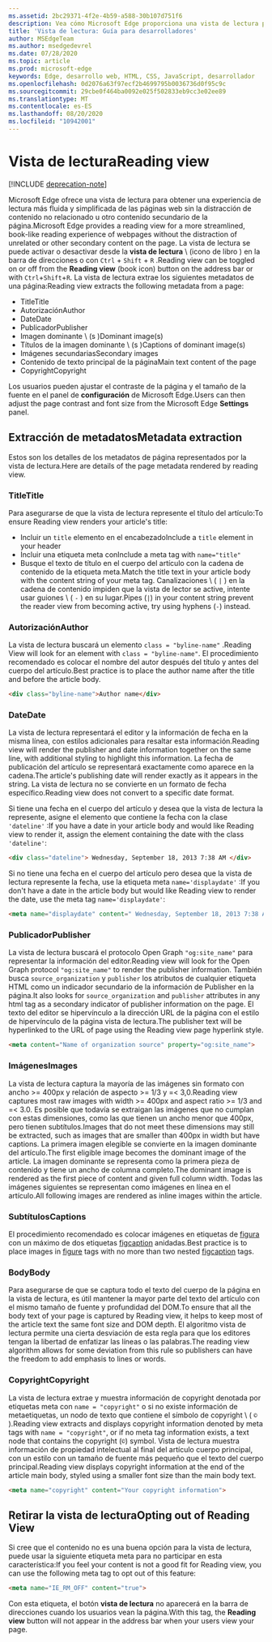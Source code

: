 ```yaml
---
ms.assetid: 2bc29371-4f2e-4b59-a588-30b107d751f6
description: Vea cómo Microsoft Edge proporciona una vista de lectura para las páginas web para habilitar la lectura sin adición.
title: 'Vista de lectura: Guía para desarrolladores'
author: MSEdgeTeam
ms.author: msedgedevrel
ms.date: 07/28/2020
ms.topic: article
ms.prod: microsoft-edge
keywords: Edge, desarrollo web, HTML, CSS, JavaScript, desarrollador
ms.openlocfilehash: 0d2076a63f97ecf2b4699795b0036736d0f95c9c
ms.sourcegitcommit: 29cbe0f464ba0092e025f502833eb9cc3e02ee89
ms.translationtype: MT
ms.contentlocale: es-ES
ms.lasthandoff: 08/20/2020
ms.locfileid: "10942001"
---
```

# <span data-ttu-id="a0209-104">Vista de lectura</span><span class="sxs-lookup"><span data-stu-id="a0209-104">Reading view</span></span>  

[!INCLUDE [deprecation-note](../../includes/legacy-edge-note.md)]  

<span data-ttu-id="a0209-105">Microsoft Edge ofrece una vista de lectura para obtener una experiencia de lectura más fluida y simplificada de las páginas web sin la distracción de contenido no relacionado u otro contenido secundario de la página.</span><span class="sxs-lookup"><span data-stu-id="a0209-105">Microsoft Edge provides a reading view for a more streamlined, book-like reading experience of webpages without the distraction of unrelated or other secondary content on the page.</span></span>  <span data-ttu-id="a0209-106">La vista de lectura se puede activar o desactivar desde la **vista de lectura** \ (icono de libro \) en la barra de direcciones o con `Ctrl` + `Shift` + `R` .</span><span class="sxs-lookup"><span data-stu-id="a0209-106">Reading view can be toggled on or off from the **Reading view** \(book icon\) button on the address bar or with `Ctrl`+`Shift`+`R`.</span></span>  <span data-ttu-id="a0209-107">La vista de lectura extrae los siguientes metadatos de una página:</span><span class="sxs-lookup"><span data-stu-id="a0209-107">Reading view extracts the following metadata from a page:</span></span>  

*   <span data-ttu-id="a0209-108">Title</span><span class="sxs-lookup"><span data-stu-id="a0209-108">Title</span></span>
*   <span data-ttu-id="a0209-109">Autorización</span><span class="sxs-lookup"><span data-stu-id="a0209-109">Author</span></span>
*   <span data-ttu-id="a0209-110">Date</span><span class="sxs-lookup"><span data-stu-id="a0209-110">Date</span></span>
*   <span data-ttu-id="a0209-111">Publicador</span><span class="sxs-lookup"><span data-stu-id="a0209-111">Publisher</span></span>
*   <span data-ttu-id="a0209-112">Imagen dominante \ (s \)</span><span class="sxs-lookup"><span data-stu-id="a0209-112">Dominant image\(s\)</span></span>
*   <span data-ttu-id="a0209-113">Títulos de la imagen dominante \ (s \)</span><span class="sxs-lookup"><span data-stu-id="a0209-113">Captions of dominant image\(s\)</span></span>
*   <span data-ttu-id="a0209-114">Imágenes secundarias</span><span class="sxs-lookup"><span data-stu-id="a0209-114">Secondary images</span></span>
*   <span data-ttu-id="a0209-115">Contenido de texto principal de la página</span><span class="sxs-lookup"><span data-stu-id="a0209-115">Main text content of the page</span></span>
*   <span data-ttu-id="a0209-116">Copyright</span><span class="sxs-lookup"><span data-stu-id="a0209-116">Copyright</span></span>

<span data-ttu-id="a0209-117">Los usuarios pueden ajustar el contraste de la página y el tamaño de la fuente en el panel de **configuración** de Microsoft Edge.</span><span class="sxs-lookup"><span data-stu-id="a0209-117">Users can then adjust the page contrast and font size from the Microsoft Edge **Settings** panel.</span></span>  

## <span data-ttu-id="a0209-118">Extracción de metadatos</span><span class="sxs-lookup"><span data-stu-id="a0209-118">Metadata extraction</span></span>  

<span data-ttu-id="a0209-119">Estos son los detalles de los metadatos de página representados por la vista de lectura.</span><span class="sxs-lookup"><span data-stu-id="a0209-119">Here are details of the page metadata rendered by reading view.</span></span>  

### <span data-ttu-id="a0209-120">Title</span><span class="sxs-lookup"><span data-stu-id="a0209-120">Title</span></span>  

<span data-ttu-id="a0209-121">Para asegurarse de que la vista de lectura represente el título del artículo:</span><span class="sxs-lookup"><span data-stu-id="a0209-121">To ensure Reading view renders your article's title:</span></span>  

*   <span data-ttu-id="a0209-122">Incluir un `title` elemento en el encabezado</span><span class="sxs-lookup"><span data-stu-id="a0209-122">Include a `title` element in your header</span></span>  
*   <span data-ttu-id="a0209-123">Incluir una etiqueta meta con</span><span class="sxs-lookup"><span data-stu-id="a0209-123">Include a meta tag with</span></span> `name="title"`  
*   <span data-ttu-id="a0209-124">Busque el texto de título en el cuerpo del artículo con la cadena de contenido de la etiqueta meta.</span><span class="sxs-lookup"><span data-stu-id="a0209-124">Match the title text in your article body with the content string of your meta tag.</span></span>  <span data-ttu-id="a0209-125">Canalizaciones \ ( `|` \) en la cadena de contenido impiden que la vista de lector se active, intente usar guiones \ ( `-` \) en su lugar.</span><span class="sxs-lookup"><span data-stu-id="a0209-125">Pipes \(`|`\) in your content string prevent the reader view from becoming active, try using hyphens \(`-`\) instead.</span></span>  

### <span data-ttu-id="a0209-126">Autorización</span><span class="sxs-lookup"><span data-stu-id="a0209-126">Author</span></span>  

<span data-ttu-id="a0209-127">La vista de lectura buscará un elemento `class = "byline-name"` .</span><span class="sxs-lookup"><span data-stu-id="a0209-127">Reading View will look for an element with `class = "byline-name"`.</span></span>  <span data-ttu-id="a0209-128">El procedimiento recomendado es colocar el nombre del autor después del título y antes del cuerpo del artículo.</span><span class="sxs-lookup"><span data-stu-id="a0209-128">Best practice is to place the author name after the title and before the article body.</span></span>  

```html
<div class="byline-name">Author name</div>
```  

### <span data-ttu-id="a0209-129">Date</span><span class="sxs-lookup"><span data-stu-id="a0209-129">Date</span></span>  

<span data-ttu-id="a0209-130">La vista de lectura representará el editor y la información de fecha en la misma línea, con estilos adicionales para resaltar esta información.</span><span class="sxs-lookup"><span data-stu-id="a0209-130">Reading view will render the publisher and date information together on the same line, with additional styling to highlight this information.</span></span>  <span data-ttu-id="a0209-131">La fecha de publicación del artículo se representará exactamente como aparece en la cadena.</span><span class="sxs-lookup"><span data-stu-id="a0209-131">The article's publishing date will render exactly as it appears in the string.</span></span>  <span data-ttu-id="a0209-132">La vista de lectura no se convierte en un formato de fecha específico.</span><span class="sxs-lookup"><span data-stu-id="a0209-132">Reading view does not convert to a specific date format.</span></span>  

<span data-ttu-id="a0209-133">Si tiene una fecha en el cuerpo del artículo y desea que la vista de lectura la represente, asigne el elemento que contiene la fecha con la clase `'dateline'` :</span><span class="sxs-lookup"><span data-stu-id="a0209-133">If you have a date in your article body and would like Reading view to render it, assign the element containing the date with the class `'dateline'`:</span></span>  

```html
<div class="dateline"> Wednesday, September 18, 2013 7:38 AM </div>
```  

<span data-ttu-id="a0209-134">Si no tiene una fecha en el cuerpo del artículo pero desea que la vista de lectura represente la fecha, use la etiqueta meta `name='displaydate'` :</span><span class="sxs-lookup"><span data-stu-id="a0209-134">If you don't have a date in the article body but would like Reading view to render the date, use the meta tag `name='displaydate'`:</span></span>  

```html
<meta name="displaydate" content=" Wednesday, September 18, 2013 7:38 AM ">
```  

### <span data-ttu-id="a0209-135">Publicador</span><span class="sxs-lookup"><span data-stu-id="a0209-135">Publisher</span></span>  

<span data-ttu-id="a0209-136">La vista de lectura buscará el protocolo Open Graph `"og:site_name"` para representar la información del editor.</span><span class="sxs-lookup"><span data-stu-id="a0209-136">Reading view will look for the Open Graph protocol `"og:site_name"` to render the publisher information.</span></span>  <span data-ttu-id="a0209-137">También busca `source_organization` y `publisher` los atributos de cualquier etiqueta HTML como un indicador secundario de la información de Publisher en la página.</span><span class="sxs-lookup"><span data-stu-id="a0209-137">It also looks for `source_organization` and `publisher` attributes in any html tag as a secondary indicator of publisher information on the page.</span></span>  <span data-ttu-id="a0209-138">El texto del editor se hipervínculo a la dirección URL de la página con el estilo de hipervínculo de la página vista de lectura.</span><span class="sxs-lookup"><span data-stu-id="a0209-138">The publisher text will be hyperlinked to the URL of page using the Reading view page hyperlink style.</span></span>  

```html
<meta content="Name of organization source" property="og:site_name">
```  

### <span data-ttu-id="a0209-139">Imágenes</span><span class="sxs-lookup"><span data-stu-id="a0209-139">Images</span></span>  

<span data-ttu-id="a0209-140">La vista de lectura captura la mayoría de las imágenes sin formato con ancho >= 400px y relación de aspecto >= 1/3 y =< 3,0.</span><span class="sxs-lookup"><span data-stu-id="a0209-140">Reading view captures most raw images with width >= 400px and aspect ratio >= 1/3 and =< 3.0.</span></span>  <span data-ttu-id="a0209-141">Es posible que todavía se extraigan las imágenes que no cumplan con estas dimensiones, como las que tienen un ancho menor que 400px, pero tienen subtítulos.</span><span class="sxs-lookup"><span data-stu-id="a0209-141">Images that do not meet these dimensions may still be extracted, such as images that are smaller than 400px in width but have captions.</span></span>  <span data-ttu-id="a0209-142">La primera imagen elegible se convierte en la imagen dominante del artículo.</span><span class="sxs-lookup"><span data-stu-id="a0209-142">The first eligible image becomes the dominant image of the article.</span></span>  <span data-ttu-id="a0209-143">La imagen dominante se representa como la primera pieza de contenido y tiene un ancho de columna completo.</span><span class="sxs-lookup"><span data-stu-id="a0209-143">The dominant image is rendered as the first piece of content and given full column width.</span></span>  <span data-ttu-id="a0209-144">Todas las imágenes siguientes se representan como imágenes en línea en el artículo.</span><span class="sxs-lookup"><span data-stu-id="a0209-144">All following images are rendered as inline images within the article.</span></span>  

### <span data-ttu-id="a0209-145">Subtítulos</span><span class="sxs-lookup"><span data-stu-id="a0209-145">Captions</span></span>  

<span data-ttu-id="a0209-146">El procedimiento recomendado es colocar imágenes en etiquetas de [figura](https://developer.mozilla.org/docs/Web/HTML/Element/figure) con un máximo de dos etiquetas [figcaption](https://developer.mozilla.org/docs/Web/HTML/Element/figcaption) anidadas.</span><span class="sxs-lookup"><span data-stu-id="a0209-146">Best practice is to place images in [figure](https://developer.mozilla.org/docs/Web/HTML/Element/figure) tags with no more than two nested [figcaption](https://developer.mozilla.org/docs/Web/HTML/Element/figcaption) tags.</span></span>  

### <span data-ttu-id="a0209-147">Body</span><span class="sxs-lookup"><span data-stu-id="a0209-147">Body</span></span>  

<span data-ttu-id="a0209-148">Para asegurarse de que se captura todo el texto del cuerpo de la página en la vista de lectura, es útil mantener la mayor parte del texto del artículo con el mismo tamaño de fuente y profundidad del DOM.</span><span class="sxs-lookup"><span data-stu-id="a0209-148">To ensure that all the body text of your page is captured by Reading view, it helps to keep most of the article text the same font size and DOM depth.</span></span>  <span data-ttu-id="a0209-149">El algoritmo vista de lectura permite una cierta desviación de esta regla para que los editores tengan la libertad de enfatizar las líneas o las palabras.</span><span class="sxs-lookup"><span data-stu-id="a0209-149">The reading view algorithm allows for some deviation from this rule so publishers can have the freedom to add emphasis to lines or words.</span></span>  

### <span data-ttu-id="a0209-150">Copyright</span><span class="sxs-lookup"><span data-stu-id="a0209-150">Copyright</span></span>  

<span data-ttu-id="a0209-151">La vista de lectura extrae y muestra información de copyright denotada por etiquetas meta con `name = "copyright"` o si no existe información de metaetiquetas, un nodo de texto que contiene el símbolo de copyright \ ( `©` \).</span><span class="sxs-lookup"><span data-stu-id="a0209-151">Reading view extracts and displays copyright information denoted by meta tags with `name = "copyright"`, or if no meta tag information exists, a text node that contains the copyright \(`©`\) symbol.</span></span>  <span data-ttu-id="a0209-152">Vista de lectura muestra información de propiedad intelectual al final del artículo cuerpo principal, con un estilo con un tamaño de fuente más pequeño que el texto del cuerpo principal.</span><span class="sxs-lookup"><span data-stu-id="a0209-152">Reading view displays copyright information at the end of the article main body, styled using a smaller font size than the main body text.</span></span>  

```html
<meta name="copyright" content="Your copyright information">
```  

## <span data-ttu-id="a0209-153">Retirar la vista de lectura</span><span class="sxs-lookup"><span data-stu-id="a0209-153">Opting out of Reading View</span></span>  

<span data-ttu-id="a0209-154">Si cree que el contenido no es una buena opción para la vista de lectura, puede usar la siguiente etiqueta meta para no participar en esta característica:</span><span class="sxs-lookup"><span data-stu-id="a0209-154">If you feel your content is not a good fit for Reading view, you can use the following meta tag to opt out of this feature:</span></span>  

```html
<meta name="IE_RM_OFF" content="true">
```  

<span data-ttu-id="a0209-155">Con esta etiqueta, el botón **vista de lectura** no aparecerá en la barra de direcciones cuando los usuarios vean la página.</span><span class="sxs-lookup"><span data-stu-id="a0209-155">With this tag, the **Reading view** button will not appear in the address bar when your users view your page.</span></span>  
